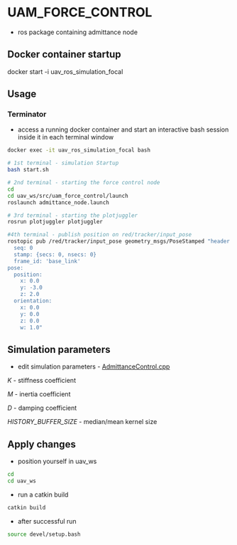 # UAM_FORCE_CONTROL
- ros package containing admittance node

## Docker container startup 

docker start -i uav_ros_simulation_focal

## Usage

### Terminator

- access a running docker container and start an interactive bash session inside it in each terminal window

````bash
docker exec -it uav_ros_simulation_focal bash
````


````bash
# 1st terminal - simulation Startup
bash start.sh

# 2nd terminal - starting the force control node
cd
cd uav_ws/src/uam_force_control/launch
roslaunch admittance_node.launch

# 3rd terminal - starting the plotjuggler
rosrun plotjuggler plotjuggler

#4th terminal - publish position on red/tracker/input_pose
rostopic pub /red/tracker/input_pose geometry_msgs/PoseStamped "header:
  seq: 0
  stamp: {secs: 0, nsecs: 0}
  frame_id: 'base_link'
pose:
  position:
    x: 0.0
    y: -3.0
    z: 2.0
  orientation:
    x: 0.0
    y: 0.0
    z: 0.0
    w: 1.0"
````

## Simulation parameters

- edit simulation parameters - [AdmittanceControl.cpp](https://github.com/Vujo82/uam_force_control/blob/master/src/AdmittanceControl.cpp)

*K* - stiffness coefficient

*M* - inertia coefficient

*D* - damping coefficient

*HISTORY_BUFFER_SIZE* - median/mean kernel size

## Apply changes

- position yourself in uav_ws
````bash
cd 
cd uav_ws
````
- run a catkin build
````bash
catkin build
````
- after successful run
````bash
source devel/setup.bash
````

